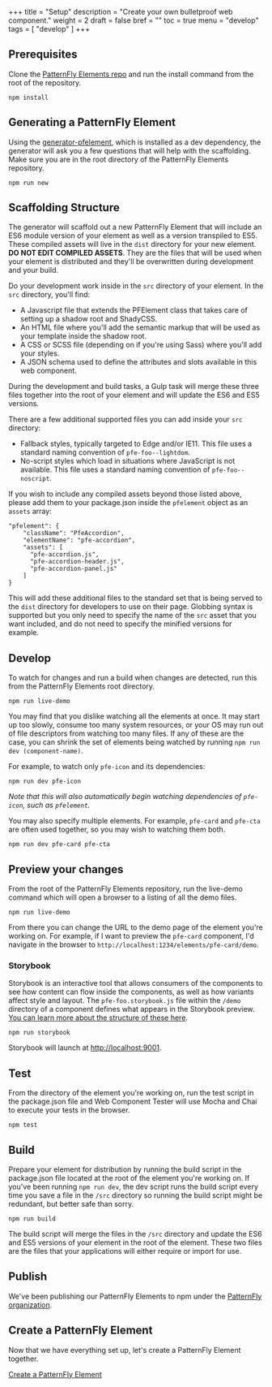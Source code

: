 +++
title = "Setup"
description = "Create your own bulletproof web component."
weight = 2
draft = false
bref = ""
toc = true
menu = "develop"
tags = [ "develop" ]
+++

## Prerequisites

Clone the [PatternFly Elements repo](https://github.com/patternfly/patternfly-elements) and run the install command from the root of the repository.

```
npm install
```

## Generating a PatternFly Element

Using the [generator-pfelement](https://github.com/patternfly/generator-pfelement), which is installed as a dev dependency, the generator will ask you a few questions that will help with the scaffolding. Make sure you are in the root directory of the PatternFly Elements repository.

```
npm run new
```

## Scaffolding Structure

The generator will scaffold out a new PatternFly Element that will include an ES6 module version of your element as well as a version transpiled to ES5. These compiled assets will live in the `dist` directory for your new element. **DO NOT EDIT COMPILED ASSETS**. They are the files that will be used when your element is distributed and they'll be overwritten during development and your build.

Do your development work inside in the `src` directory of your element. In the `src` directory, you'll find:

- A Javascript file that extends the PFElement class that takes care of setting up a shadow root and ShadyCSS.
- An HTML file where you'll add the semantic markup that will be used as your template inside the shadow root.
- A CSS or SCSS file (depending on if you're using Sass) where you'll add your styles.
- A JSON schema used to define the attributes and slots available in this web component.

During the development and build tasks, a Gulp task will merge these three files together into the root of your element and will update the ES6 and ES5 versions.

There are a few additional supported files you can add inside your `src` directory:

- Fallback styles, typically targeted to Edge and/or IE11. This file uses a standard naming convention of `pfe-foo--lightdom`.
- No-script styles which load in situations where JavaScript is not available.  This file uses a standard naming convention of `pfe-foo--noscript`.

If you wish to include any compiled assets beyond those listed above, please add them to your package.json inside the `pfelement` object as an `assets` array:

```
"pfelement": {
    "className": "PfeAccordion",
    "elementName": "pfe-accordion",
    "assets": [
      "pfe-accordion.js",
      "pfe-accordion-header.js",
      "pfe-accordion-panel.js"
    ]
}
```

This will add these additional files to the standard set that is being served to the `dist` directory for developers to use on their page.  Globbing syntax is supported but you only need to specify the name of the `src` asset that you want included, and do not need to specify the minified versions for example.

## Develop

To watch for changes and run a build when changes are detected, run this from the PatternFly Elements root directory.

```
npm run live-demo
```

You may find that you dislike watching all the elements at once.  It may start up too slowly, consume too many system resources, or your OS may run out of file descriptors from watching too many files.  If any of these are the case, you can shrink the set of elements being watched by running `npm run dev (component-name)`.

For example, to watch only `pfe-icon` and its dependencies:

```
npm run dev pfe-icon
```

*Note that this will also automatically begin watching dependencies of `pfe-icon`, such as `pfelement`.*

You may also specify multiple elements.  For example, `pfe-card` and `pfe-cta` are often used together, so you may wish to watching them both.

```
npm run dev pfe-card pfe-cta
```

## Preview your changes

From the root of the PatternFly Elements repository, run the live-demo command which will open a browser to a listing of all the demo files.

```
npm run live-demo
```

From there you can change the URL to the demo page of the element you're working on. For example, if I want to preview the `pfe-card` component, I'd navigate in the browser to `http://localhost:1234/elements/pfe-card/demo`.

### Storybook

Storybook is an interactive tool that allows consumers of the components to see how content can flow inside the components, as well as how variants affect style and layout. The `pfe-foo.storybook.js` file within the `/demo` directory of a component defines what appears in the Storybook preview. [You can learn more about the structure of these here](https://storybook.js.org/docs/basics/writing-stories/).

```
npm run storybook
```
Storybook will launch at [http://localhost:9001](http://localhost:9001).

## Test

From the directory of the element you're working on, run the test script in the package.json file and Web Component Tester will use Mocha and Chai to execute your tests in the browser.

```
npm test
```

## Build

Prepare your element for distribution by running the build script in the package.json file located at the root of the element you're working on. If you've been running `npm run dev`, the dev script runs the build script every time you save a file in the `/src` directory so running the build script might be redundant, but better safe than sorry.

```
npm run build
```

The build script will merge the files in the `/src` directory and update the ES6 and ES5 versions of your element in the root of the element. These two files are the files that your applications will either require or import for use.

## Publish

We've been publishing our PatternFly Elements to npm under the [PatternFly organization](https://www.npmjs.com/org/patternfly).

## Create a PatternFly Element

Now that we have everything set up, let's create a PatternFly Element together.

[Create a PatternFly Element](/docs/create-a-pfelement/step-1.html)
